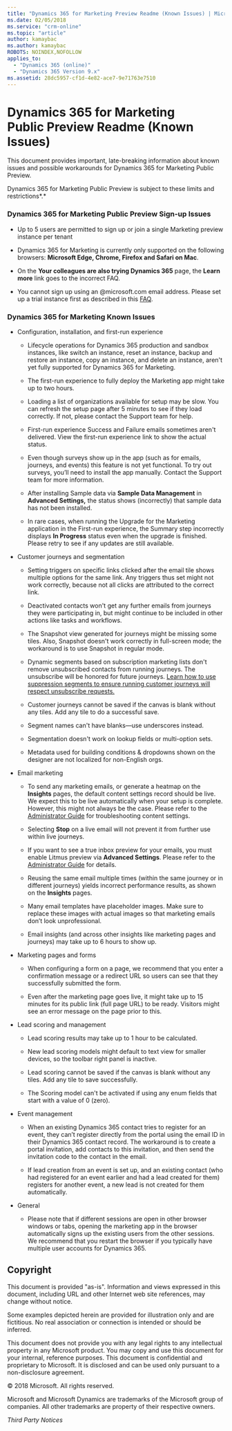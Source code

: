 ```yaml
---
title: "Dynamics 365 for Marketing Preview Readme (Known Issues) | MicrosoftDocs"
ms.date: 02/05/2018
ms.service: "crm-online"
ms.topic: "article"
author: kamaybac
ms.author: kamaybac
ROBOTS: NOINDEX,NOFOLLOW
applies_to: 
  - "Dynamics 365 (online)"
  - "Dynamics 365 Version 9.x"
ms.assetid: 28dc5957-cf1d-4e82-ace7-9e71763e7510
---
```


Dynamics 365 for Marketing<br/>Public Preview Readme (Known Issues)
===============================================================

This document provides important, late-breaking information about known issues
and possible workarounds for Dynamics 365 for Marketing Public Preview.

Dynamics 365 for Marketing Public Preview is subject to these limits and
restrictions*.*

### Dynamics 365 for Marketing Public Preview Sign-up Issues

-   Up to 5 users are permitted to sign up or join a single Marketing preview
    instance per tenant

-   Dynamics 365 for Marketing is currently only supported on the following
    browsers: **Microsoft Edge, Chrome, Firefox and Safari on Mac**.

-   On the **Your colleagues are also trying Dynamics 365** page, the **Learn
    more** link goes to the incorrect FAQ.

-   You cannot sign up using an \@microsoft.com email address. Please set up a
    trial instance first as described in this
    [FAQ](https://go.microsoft.com/fwlink/p/?linkid=866753).

### Dynamics 365 for Marketing Known Issues

-   Configuration, installation, and first-run experience

    -   Lifecycle operations for Dynamics 365 production and sandbox instances,
        like switch an instance, reset an instance, backup and restore an
        instance, copy an instance, and delete an instance, aren't yet fully
        supported for Dynamics 365 for Marketing.

    -   The first-run experience to fully deploy the Marketing app might take up
        to two hours.

    -   Loading a list of organizations available for setup may be slow. You can
        refresh the setup page after 5 minutes to see if they load correctly. If
        not, please contact the Support team for help.

    -   First-run experience Success and Failure emails sometimes aren't
        delivered. View the first-run experience link to show the actual status.

    -   Even though surveys show up in the app (such as for emails, journeys,
        and events) this feature is not yet functional. To try out surveys,
        you’ll need to install the app manually. Contact the Support team for
        more information.

    -   After installing Sample data via **Sample Data Management** in
        **Advanced Settings,** the status shows (incorrectly) that sample data
        has not been installed.

    -   In rare cases, when running the Upgrade for the Marketing application in
        the First-run experience, the Summary step incorrectly displays **In
        Progress** status even when the upgrade is finished. Please retry to see
        if any updates are still available.

-   Customer journeys and segmentation

    -   Setting triggers on specific links clicked after the email tile shows
        multiple options for the same link. Any triggers thus set might not work
        correctly, because not all clicks are attributed to the correct link.

    -   Deactivated contacts won't get any further emails from journeys they
        were participating in, but might continue to be included in other
        actions like tasks and workflows.

    -   The Snapshot view generated for journeys might be missing some tiles.
        Also, Snapshot doesn't work correctly in full-screen mode; the
        workaround is to use Snapshot in regular mode.

    -   Dynamic segments based on subscription marketing lists don't remove
        unsubscribed contacts from running journeys. The unsubscribe will be
        honored for future journeys. [Learn how to use suppression segments to
        ensure running customer journeys will respect unsubscribe
        requests.](https://go.microsoft.com/fwlink/p/?linkid=867008)

    -   Customer journeys cannot be saved if the canvas is blank without any
        tiles. Add any tile to do a successful save.

    -   Segment names can't have blanks—use underscores instead.

    -   Segmentation doesn't work on lookup fields or multi-option sets.

    -   Metadata used for building conditions & dropdowns shown on the designer
        are not localized for non-English orgs.

-   Email marketing

    -   To send any marketing emails, or generate a heatmap on the **Insights**
        pages, the default content settings record should be live. We expect
        this to be live automatically when your setup is complete. However, this
        might not always be the case. Please refer to the [Administrator
        Guide](https://docs.microsoft.com/dynamics365/customer-engagement/marketing/marketing-settings)
        for troubleshooting content settings.

    -   Selecting **Stop** on a live email will not prevent it from further use
        within live journeys.

    -   If you want to see a true inbox preview for your emails, you must enable
        Litmus preview via **Advanced Settings**. Please refer to the
        [Administrator
        Guide](https://docs.microsoft.com/dynamics365/customer-engagement/marketing/marketing-settings#use-marketing-configurations-to-enable-litmus-previews)
        for details.

    -   Reusing the same email multiple times (within the same journey or in
        different journeys) yields incorrect performance results, as shown on
        the **Insights** pages.

    -   Many email templates have placeholder images. Make sure to replace these
        images with actual images so that marketing emails don’t look
        unprofessional.

    -   Email insights (and across other insights like marketing pages and
        journeys) may take up to 6 hours to show up.

-   Marketing pages and forms

    -   When configuring a form on a page, we recommend that you enter a
        confirmation message or a redirect URL so users can see that they
        successfully submitted the form.

    -   Even after the marketing page goes live, it might take up to 15 minutes
        for its public link (full page URL) to be ready. Visitors might see an
        error message on the page prior to this.

-   Lead scoring and management

    -   Lead scoring results may take up to 1 hour to be calculated.

    -   New lead scoring models might default to text view for smaller devices,
        so the toolbar right panel is inactive.

    -   Lead scoring cannot be saved if the canvas is blank without any tiles. Add
    any tile to save successfully.

    -   The Scoring model can't be activated if using any enum fields that start
    with a value of 0 (zero).

-   Event management

    -   When an existing Dynamics 365 contact tries to register for an event,
        they can’t register directly from the portal using the email ID in their
        Dynamics 365 contact record. The workaround is to create a portal
        invitation, add contacts to this invitation, and then send the
        invitation code to the contact in the email.

    -   If lead creation from an event is set up, and an existing contact (who
        had registered for an event earlier and had a lead created for them)
        registers for another event, a new lead is not created for them
        automatically.

-   General

    -   Please note that if different sessions are open in other browser windows
        or tabs, opening the marketing app in the browser automatically signs up
        the existing users from the other sessions. We recommend that you
        restart the browser if you typically have multiple user accounts for
        Dynamics 365.

Copyright
---------

This document is provided "as-is". Information and views expressed in this
document, including URL and other Internet web site references, may change
without notice.

Some examples depicted herein are provided for illustration only and are
fictitious. No real association or connection is intended or should be inferred.

This document does not provide you with any legal rights to any intellectual
property in any Microsoft product. You may copy and use this document for your
internal, reference purposes. This document is confidential and proprietary to
Microsoft. It is disclosed and can be used only pursuant to a non-disclosure
agreement.

© 2018 Microsoft. All rights reserved.

Microsoft and Microsoft Dynamics are trademarks of the Microsoft group of
companies. All other trademarks are property of their respective owners.

*Third Party Notices*
